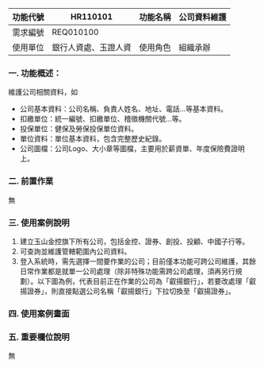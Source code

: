 |功能代號|HR110101|功能名稱|公司資料維護|
|--|--|--|--|
|需求編號|REQ010100|||
|使用單位|銀行人資處、玉證人資|使用角色|組織承辦|
### 一. 功能概述：
維護公司相關資料，如
* 公司基本資料：公司名稱、負責人姓名、地址、電話...等基本資料。
* 扣繳單位：統一編號、扣繳單位、稽徵機關代號...等。
* 投保單位：健保及勞保投保單位資料。
* 單位資料：單位基本資料，包含完整歷史紀錄。
* 公司圖檔：公司Logo、大小章等圖檔，主要用於薪資單、年度保險費證明上。

### 二. 前置作業
無
### 三. 使用案例說明
1. 建立玉山金控旗下所有公司，包括金控、證券、創投、投顧、中國子行等。
2. 可查詢並維護管轄範圍內公司資料。
3. 登入系統時，需先選擇一間要作業的公司；目前僅本功能可跨公司維護，其餘日常作業都是就單一公司處理（除非特殊功能需跨公司處理，須再另行規劃）。以下圖為例，代表目前正在作業的公司為「叡揚銀行」，若要改處理「叡揚證券」，則直接點選公司名稱「叡揚銀行」下拉切換至「叡揚證券」。

### 四. 使用案例畫面

### 五. 重要欄位說明
無
